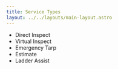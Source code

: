 ```yaml
---
title: Service Types
layout: ../../layouts/main-layout.astro
---
```


- Direct Inspect
- Virtual Inspect
- Emergency Tarp
- Estimate
- Ladder Assist